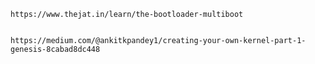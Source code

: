     https://www.thejat.in/learn/the-bootloader-multiboot


    https://medium.com/@ankitkpandey1/creating-your-own-kernel-part-1-genesis-8cabad8dc448
